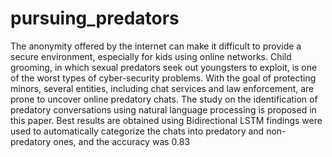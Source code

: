 # pursuing_predators
The anonymity offered by the internet can make it difficult to provide a secure environment, especially for kids using online networks. Child grooming, in which sexual predators seek out youngsters to exploit, is one of the worst types of cyber-security problems. With the goal of protecting minors, several entities, including chat services and law enforcement, are prone to uncover online predatory chats. The study on the identification of predatory conversations using natural language processing is proposed in this paper. Best results are obtained using Bidirectional LSTM findings were used to automatically categorize the chats into predatory and non-predatory ones, and the accuracy was 0.83
